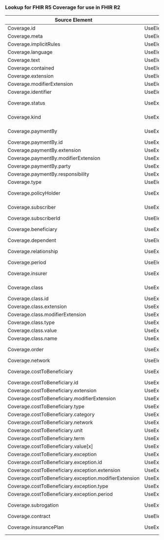 ### Lookup for FHIR R5 Coverage for use in FHIR R2

| Source Element | Usage | Target |
| -------------- | ----- | ------ |
| Coverage.id | UseElementSameName | Coverage.id |
| Coverage.meta | UseElementSameName | Coverage.meta |
| Coverage.implicitRules | UseElementSameName | Coverage.implicitRules |
| Coverage.language | UseElementSameName | Coverage.language |
| Coverage.text | UseElementSameName | Coverage.text |
| Coverage.contained | UseElementSameName | Coverage.contained |
| Coverage.extension | UseElementSameName | Coverage.extension |
| Coverage.modifierExtension | UseElementSameName | Coverage.modifierExtension |
| Coverage.identifier | UseElementSameName | Coverage.bin |
| Coverage.status | UseExtension | http://hl7.org/fhir/5.0/StructureDefinition/extension-Coverage.status |
| Coverage.kind | UseExtension | http://hl7.org/fhir/5.0/StructureDefinition/extension-Coverage.kind |
| Coverage.paymentBy | UseExtension | http://hl7.org/fhir/5.0/StructureDefinition/extension-Coverage.paymentBy |
| Coverage.paymentBy.id | UseExtensionFromAncestor | - |
| Coverage.paymentBy.extension | UseExtensionFromAncestor | - |
| Coverage.paymentBy.modifierExtension | UseExtensionFromAncestor | - |
| Coverage.paymentBy.party | UseExtensionFromAncestor | - |
| Coverage.paymentBy.responsibility | UseExtensionFromAncestor | - |
| Coverage.type | UseElementSameName | Coverage.type |
| Coverage.policyHolder | UseExtension | http://hl7.org/fhir/5.0/StructureDefinition/extension-Coverage.policyHolder |
| Coverage.subscriber | UseExtension | http://hl7.org/fhir/5.0/StructureDefinition/extension-Coverage.subscriber |
| Coverage.subscriberId | UseElementRenamed | Coverage |
| Coverage.beneficiary | UseExtension | http://hl7.org/fhir/5.0/StructureDefinition/extension-Coverage.beneficiary |
| Coverage.dependent | UseElementSameName | Coverage.dependent |
| Coverage.relationship | UseExtension | http://hl7.org/fhir/5.0/StructureDefinition/extension-Coverage.relationship |
| Coverage.period | UseElementSameName | Coverage.period |
| Coverage.insurer | UseExtension | http://hl7.org/fhir/5.0/StructureDefinition/extension-Coverage.insurer |
| Coverage.class | UseExtension | http://hl7.org/fhir/5.0/StructureDefinition/extension-Coverage.class |
| Coverage.class.id | UseExtensionFromAncestor | - |
| Coverage.class.extension | UseExtensionFromAncestor | - |
| Coverage.class.modifierExtension | UseExtensionFromAncestor | - |
| Coverage.class.type | UseExtensionFromAncestor | - |
| Coverage.class.value | UseExtensionFromAncestor | - |
| Coverage.class.name | UseExtensionFromAncestor | - |
| Coverage.order | UseExtension | http://hl7.org/fhir/5.0/StructureDefinition/extension-Coverage.order |
| Coverage.network | UseElementSameName | Coverage.network |
| Coverage.costToBeneficiary | UseExtension | http://hl7.org/fhir/5.0/StructureDefinition/extension-Coverage.costToBeneficiary |
| Coverage.costToBeneficiary.id | UseExtensionFromAncestor | - |
| Coverage.costToBeneficiary.extension | UseExtensionFromAncestor | - |
| Coverage.costToBeneficiary.modifierExtension | UseExtensionFromAncestor | - |
| Coverage.costToBeneficiary.type | UseExtensionFromAncestor | - |
| Coverage.costToBeneficiary.category | UseExtensionFromAncestor | - |
| Coverage.costToBeneficiary.network | UseExtensionFromAncestor | - |
| Coverage.costToBeneficiary.unit | UseExtensionFromAncestor | - |
| Coverage.costToBeneficiary.term | UseExtensionFromAncestor | - |
| Coverage.costToBeneficiary.value[x] | UseExtensionFromAncestor | - |
| Coverage.costToBeneficiary.exception | UseExtensionFromAncestor | - |
| Coverage.costToBeneficiary.exception.id | UseExtensionFromAncestor | - |
| Coverage.costToBeneficiary.exception.extension | UseExtensionFromAncestor | - |
| Coverage.costToBeneficiary.exception.modifierExtension | UseExtensionFromAncestor | - |
| Coverage.costToBeneficiary.exception.type | UseExtensionFromAncestor | - |
| Coverage.costToBeneficiary.exception.period | UseExtensionFromAncestor | - |
| Coverage.subrogation | UseExtension | http://hl7.org/fhir/5.0/StructureDefinition/extension-Coverage.subrogation |
| Coverage.contract | UseElementSameName | Coverage.contract |
| Coverage.insurancePlan | UseExtension | http://hl7.org/fhir/5.0/StructureDefinition/extension-Coverage.insurancePlan |
